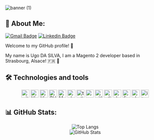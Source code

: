 
![banner (1)](https://user-images.githubusercontent.com/98872263/196003764-b2ea250e-a218-43bd-8f40-f56d4e5a2ca1.png)

## 💫 About Me:
[![Gmail Badge](https://img.shields.io/badge/-Gmail-EA4335?style=flat-square&logo=Twitter&logoColor=white)](mailto:ugodasilva67@gmail.com)
[![Linkedin Badge](https://img.shields.io/badge/-LinkedIn-0e76a8?style=flat-square&logo=Linkedin&logoColor=white)](https://www.linkedin.com/in/ugo-da-silva-990a90139/)

Welcome to my GitHub profile! 👋

My name is Ugo DA SILVA,  I am a Magento 2 developer based in Strasbourg, Alsace! 🇫🇷 🥐

## 🛠  Technologies and tools

<p align="center">
  <img src="https://img.shields.io/badge/git-282C34?logo=git&logoColor=F05032" alt="git logo" title="git" height="25" />
  <img src="https://img.shields.io/badge/VS%20Code-282C34?logo=visual-studio-code&logoColor=007ACC" alt="Visual Studio Code logo" title="Visual Studio Code" height="25" />
  <img src="https://img.shields.io/badge/phpstorm-282C34?logo=phpstorm&logoColor=CB3C9D" alt="Visual Studio Code logo" title="Visual Studio Code" height="25" />
  <img src="https://img.shields.io/badge/PHP-282C34?logo=php&logoColor=#777BB4" alt="PHP logo" title="PHP" height="25" />
  <img src="https://img.shields.io/badge/Magento_2-282C34?logo=magento&logoColor=white" alt="Magento 2 logo" title="Magento 2" height="25" />
  <img src="https://img.shields.io/badge/alpine.js-282C34?logo=alpinedotjs&logoColor=#8BC0D0" alt="alpine js logo" title="Alpine JS" height="25" />
  <img src="https://img.shields.io/badge/Tailwind-282C34?logo=tailwindcss&logoColor=#06B6D4" alt="tailwind css logo" title="Tailwind CSS" height="25" />
  <img src="https://img.shields.io/badge/MariaDB-282C34?logo=mariadb&logoColor=#003545" alt="maria db logo" title="MariaDB" height="25" />
  <img src="https://img.shields.io/badge/Gitlab-282C34?logo=gitlab&logoColor=#FC6D26" alt="gitlab logo" title="Gitlab" height="25" />
  <img src="https://img.shields.io/badge/Atlassian-282C34?logo=atlassian&logoColor=#0052CC" alt="atlassian logo" title="Atlassian" height="25" />
  <img src="https://img.shields.io/badge/Docker-282C34?logo=docker&logoColor=#2496ED" alt="docker logo" title="Docker" height="25" />
  <img src="https://img.shields.io/badge/Figma-282C34?logo=figma&logoColor=#F24E1E" alt="figma logo" title="Figma" height="25" />
  <img src="https://img.shields.io/badge/Platform.sh-282C34?logo=platformdotsh&logoColor=#1A182A" alt="platformdotsh logo" title="Platformdotsh" height="25" />
  <img src="https://img.shields.io/badge/iterm2-282C34?logo=iterm2&logoColor=#000000" alt="iterm2 logo" title="iterm2" height="25" />
</p>


## 📊 GitHub Stats:
<p align="center">
  <img src="https://github-readme-stats.vercel.app/api/top-langs/?username=articvolt&theme=vue-dark&layout=compact" alt="Top Langs" />
  <br>
  <img src="https://github-readme-stats.vercel.app/api?username=articvolt&theme=vue-dark&rank_icon=github" alt="GitHub Stats" />
</p>

